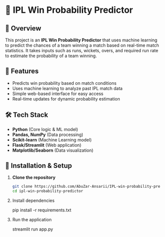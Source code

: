 # 🏏 IPL Win Probability Predictor

## 📌 Overview
This project is an **IPL Win Probability Predictor** that uses machine learning to predict the chances of a team winning a match based on real-time match statistics. It takes inputs such as runs, wickets, overs, and required run rate to estimate the probability of a team winning.

## 🚀 Features
- Predicts win probability based on match conditions  
- Uses machine learning to analyze past IPL match data  
- Simple web-based interface for easy access  
- Real-time updates for dynamic probability estimation  

## 🛠️ Tech Stack
- **Python** (Core logic & ML model)  
- **Pandas, NumPy** (Data processing)  
- **Scikit-learn** (Machine Learning model)  
- **Flask/Streamlit** (Web application)  
- **Matplotlib/Seaborn** (Data visualization)  


## 📌 Installation & Setup
1. **Clone the repository**
   ```sh
   git clone https://github.com/AbuZar-Ansarii/IPL-win-probability-predictor.git
   cd ipl-win-probability-predictor
   
2. Install dependencies
   
   pip install -r requirements.txt

4. Run the application
   
   streamlit run app.py
   
